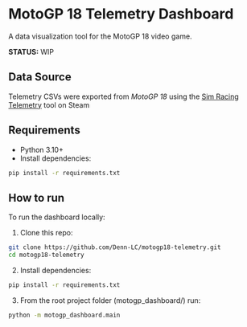 # MotoGP 18 Telemetry Dashboard

A data visualization tool for the MotoGP 18 video game.

**STATUS:** WIP

## Data Source

Telemetry CSVs were exported from *MotoGP 18* using the [Sim Racing Telemetry](https://store.steampowered.com/app/845210/Sim_Racing_Telemetry/) tool on Steam

## Requirements
- Python 3.10+
- Install dependencies:

```bash
pip install -r requirements.txt
```

## How to run
To run the dashboard locally:

1. Clone this repo:
```bash
git clone https://github.com/Denn-LC/motogp18-telemetry.git
cd motogp18-telemetry
```
2. Install dependencies:
```bash
pip install -r requirements.txt
```
3. From the root project folder (motogp_dashboard/) run:
```bash
python -m motogp_dashboard.main
```